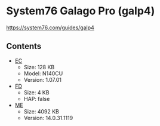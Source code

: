 # System76 Galago Pro (galp4)

https://system76.com/guides/galp4

## Contents

- [EC](./ec.rom)
  - Size: 128 KB
  - Model: N140CU
  - Version: 1.07.01
- [FD](./fd.rom)
  - Size: 4 KB
  - HAP: false
- [ME](./me.rom)
  - Size: 4092 KB
  - Version: 14.0.31.1119
